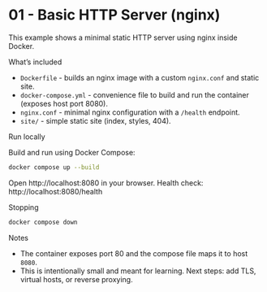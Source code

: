 # 01 - Basic HTTP Server (nginx)

This example shows a minimal static HTTP server using nginx inside Docker.

What’s included

- `Dockerfile` - builds an nginx image with a custom `nginx.conf` and static site.
- `docker-compose.yml` - convenience file to build and run the container (exposes host port 8080).
- `nginx.conf` - minimal nginx configuration with a `/health` endpoint.
- `site/` - simple static site (index, styles, 404).

Run locally

Build and run using Docker Compose:

```bash
docker compose up --build
```

Open http://localhost:8080 in your browser. Health check: http://localhost:8080/health

Stopping

```bash
docker compose down
```

Notes

- The container exposes port 80 and the compose file maps it to host `8080`.
- This is intentionally small and meant for learning. Next steps: add TLS, virtual hosts, or reverse proxying.
